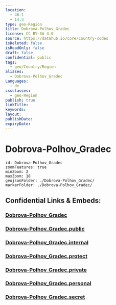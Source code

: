 ```yaml
---
location:
  - 46.1
  - 14.3
type: geo-Region
title: Dobrova-Polhov_Gradec
license: CC BY-SA 4.0
source: https://datahub.io/core/country-codes
isDeleted: false
isReadOnly: false
draft: false
confidential: public
tags:
  - geo/Country/Region
aliases:
  - Dobrova-Polhov_Gradec
Languages:
  - de
cssclasses:
  - geo-Region
publish: true
linkTitle:
keywords:
layout:
publishDate:
expiryDate:
---
```


# Dobrova-Polhov_Gradec

```leaflet
id: Dobrova-Polhov_Gradec
zoomFeatures: true 
minZoom: 2 
maxZoom: 18
geojsonFolder: ./Dobrova-Polhov_Gradec/
markerFolder: ./Dobrova-Polhov_Gradec/
```


## Confidential Links & Embeds: 

### [Dobrova-Polhov_Gradec](/_Standards/Earth/Continent/Europe/Europe~Central/Slovenia/Regions~Slovenia/Osrednje_slovenska/counties~Osrednjeslovenska/Dobrova-Polhov_Gradec.md) 

### [Dobrova-Polhov_Gradec.public](/_public/Earth/Continent/Europe/Europe~Central/Slovenia/Regions~Slovenia/Osrednje_slovenska/counties~Osrednjeslovenska/Dobrova-Polhov_Gradec.public.md) 

### [Dobrova-Polhov_Gradec.internal](/_internal/Earth/Continent/Europe/Europe~Central/Slovenia/Regions~Slovenia/Osrednje_slovenska/counties~Osrednjeslovenska/Dobrova-Polhov_Gradec.internal.md) 

### [Dobrova-Polhov_Gradec.protect](/_protect/Earth/Continent/Europe/Europe~Central/Slovenia/Regions~Slovenia/Osrednje_slovenska/counties~Osrednjeslovenska/Dobrova-Polhov_Gradec.protect.md) 

### [Dobrova-Polhov_Gradec.private](/_private/Earth/Continent/Europe/Europe~Central/Slovenia/Regions~Slovenia/Osrednje_slovenska/counties~Osrednjeslovenska/Dobrova-Polhov_Gradec.private.md) 

### [Dobrova-Polhov_Gradec.personal](/_personal/Earth/Continent/Europe/Europe~Central/Slovenia/Regions~Slovenia/Osrednje_slovenska/counties~Osrednjeslovenska/Dobrova-Polhov_Gradec.personal.md) 

### [Dobrova-Polhov_Gradec.secret](/_secret/Earth/Continent/Europe/Europe~Central/Slovenia/Regions~Slovenia/Osrednje_slovenska/counties~Osrednjeslovenska/Dobrova-Polhov_Gradec.secret.md)

